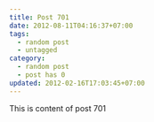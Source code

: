 ```yaml
---
title: Post 701
date: 2012-08-11T04:16:37+07:00
tags:
  - random post
  - untagged
category:
  - random post
  - post has 0
updated: 2012-02-16T17:03:45+07:00
---
```

This is content of post 701